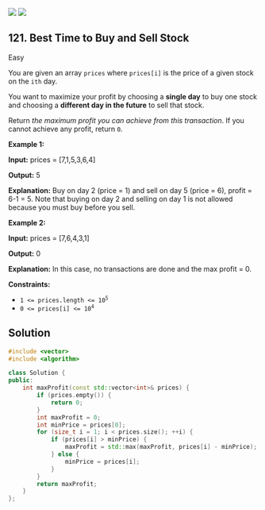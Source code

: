 [![](https://img.shields.io/github/stars/javadev/LeetCode-in-All?label=Stars&style=flat-square)](https://github.com/javadev/LeetCode-in-All)
[![](https://img.shields.io/github/forks/javadev/LeetCode-in-All?label=Fork%20me%20on%20GitHub%20&style=flat-square)](https://github.com/javadev/LeetCode-in-All/fork)

## 121\. Best Time to Buy and Sell Stock

Easy

You are given an array `prices` where `prices[i]` is the price of a given stock on the `ith` day.

You want to maximize your profit by choosing a **single day** to buy one stock and choosing a **different day in the future** to sell that stock.

Return _the maximum profit you can achieve from this transaction_. If you cannot achieve any profit, return `0`.

**Example 1:**

**Input:** prices = [7,1,5,3,6,4]

**Output:** 5

**Explanation:** Buy on day 2 (price = 1) and sell on day 5 (price = 6), profit = 6-1 = 5. Note that buying on day 2 and selling on day 1 is not allowed because you must buy before you sell. 

**Example 2:**

**Input:** prices = [7,6,4,3,1]

**Output:** 0

**Explanation:** In this case, no transactions are done and the max profit = 0. 

**Constraints:**

*   <code>1 <= prices.length <= 10<sup>5</sup></code>
*   <code>0 <= prices[i] <= 10<sup>4</sup></code>



## Solution

```cpp
#include <vector>
#include <algorithm>

class Solution {
public:
    int maxProfit(const std::vector<int>& prices) {
        if (prices.empty()) {
            return 0;
        }
        int maxProfit = 0;
        int minPrice = prices[0];
        for (size_t i = 1; i < prices.size(); ++i) {
            if (prices[i] > minPrice) {
                maxProfit = std::max(maxProfit, prices[i] - minPrice);
            } else {
                minPrice = prices[i];
            }
        }
        return maxProfit;
    }
};
```